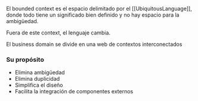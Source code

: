 El bounded context es el espacio delimitado por el [[UbiquitousLanguage]], donde todo tiene un significado bien definido y no hay espacio para la ambigüedad.

Fuera de este context, el lenguaje cambia.

El business domain se divide en una web de contextos interconectados

### Su propósito
- Elimina ambigüedad
- Elimina duplicidad
- Simplifica el diseño
- Facilita la integración de componentes externos